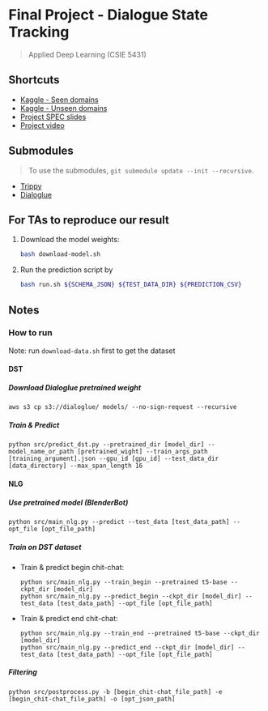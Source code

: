 # Final Project - Dialogue State Tracking
> Applied Deep Learning (CSIE 5431)

## Shortcuts
- [Kaggle - Seen domains](https://www.kaggle.com/c/adl-final-dst-with-chit-chat-seen-domains/)
- [Kaggle - Unseen domains](https://www.kaggle.com/c/adl-final-dst-with-chit-chat-unseen-domains/)
- [Project SPEC slides](https://docs.google.com/presentation/d/1vekovUzNlffmbTyM4X3auGHt2P5PKUfDV2_eea5ycAU/view)
- [Project video](https://drive.google.com/file/d/1xiql4cxErLJonIzjV7XynHzobKLVjoTl/view)

## Submodules

> To use the submodules, `git submodule update --init --recursive`.

- [Trippy](https://gitlab.cs.uni-duesseldorf.de/general/dsml/trippy-public)
- [Dialoglue](https://github.com/alexa/dialoglue)

## For TAs to reproduce our result
1. Download the model weights:
    ```bash
    bash download-model.sh
    ```
2. Run the prediction script by
    ```bash
    bash run.sh ${SCHEMA_JSON} ${TEST_DATA_DIR} ${PREDICTION_CSV}
    ```

## Notes
### How to run
Note: run `download-data.sh` first to get the dataset

#### DST
##### Download Dialoglue pretrained weight
```
aws s3 cp s3://dialoglue/ models/ --no-sign-request --recursive
```

##### Train & Predict
```
python src/predict_dst.py --pretrained_dir [model_dir] --model_name_or_path [pretrained_wight] --train_args_path [training_argument].json --gpu_id [gpu_id] --test_data_dir [data_directory] --max_span_length 16
```

#### NLG
##### Use pretrained model (BlenderBot)
```
python src/main_nlg.py --predict --test_data [test_data_path] --opt_file [opt_file_path]
```

##### Train on DST dataset
+ Train & predict begin chit-chat:
    ```
    python src/main_nlg.py --train_begin --pretrained t5-base --ckpt_dir [model_dir]
    python src/main_nlg.py --predict_begin --ckpt_dir [model_dir] --test_data [test_data_path] --opt_file [opt_file_path]
    ```
+ Train & predict end chit-chat:
    ```
    python src/main_nlg.py --train_end --pretrained t5-base --ckpt_dir [model_dir]
    python src/main_nlg.py --predict_end --ckpt_dir [model_dir] --test_data [test_data_path] --opt_file [opt_file_path]
    ```

##### Filtering
```
python src/postprocess.py -b [begin_chit-chat_file_path] -e [begin_chit-chat_file_path] -o [opt_json_path]
```

